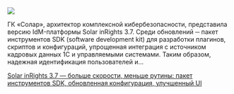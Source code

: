 <!--2025-05-13 11:45:27-->
<div class="yb">
  <div class="rss habr"><img src="https://habrastorage.org/getpro/habr/upload_files/07d/9da/db0/07d9dadb0ee50f28f46a3e1dfacb3076.jpg" /><p>ГК «Солар», архитектор комплексной кибербезопасности, представила версию IdM-платформы Solar inRights 3.7. Среди обновлений ─ пакет инструментов SDK (software development kit) для разработки плагинов, скриптов и конфигураций, упрощенная интеграция с источником кадровых данных 1C и управляемыми системами. Таким образом, надежная идентификация пользователей и... <p class="titl"><a href="https://habr.com/ru/companies/solarsecurity/news/909000/?utm_source=habrahabr&utm_medium=rss&utm_campaign=909000">Solar inRights 3.7 — больше скорости, меньше рутины: пакет инструментов SDK, обновленная конфигурация, улучшенный UI</a></p></div>
</div>
